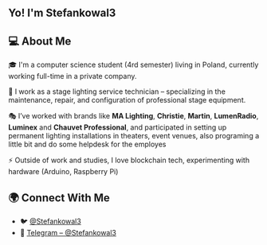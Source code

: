 ## Yo! I'm Stefankowal3

## 💻 About Me

🎓 I'm a computer science student (4rd semester) living in Poland, currently working full-time in a private company. 

🔧 I work as a stage lighting service technician – specializing in the maintenance, repair, and configuration of professional stage equipment.  

🎭 I’ve worked with brands like **MA Lighting**, **Christie**, **Martin**, **LumenRadio**, **Luminex** and **Chauvet Professional**, and participated in setting up permanent lighting installations in theaters, event venues, also programing a little bit and do some helpdesk for the employes  

⚡ Outside of work and studies, I love blockchain tech, experimenting with hardware (Arduino, Raspberry Pi)



## 🌍 Connect With Me

- 🐦 [@Stefankowal3](https://twitter.com/Stefankowal3) 
- 💬 [Telegram – @Stefankowal3](https://t.me/Stefankowal3)  
